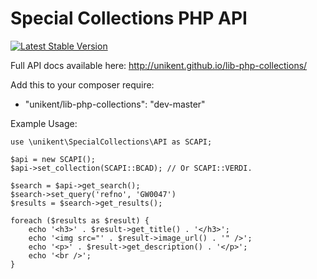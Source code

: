 Special Collections PHP API
=====================

[![Latest Stable Version](https://poser.pugx.org/unikent/lib-php-collections/v/stable.png)](https://packagist.org/packages/unikent/lib-php-collections)

Full API docs available here: http://unikent.github.io/lib-php-collections/

Add this to your composer require:
 * "unikent/lib-php-collections": "dev-master"

Example Usage:
```
use \unikent\SpecialCollections\API as SCAPI;

$api = new SCAPI();
$api->set_collection(SCAPI::BCAD); // Or SCAPI::VERDI.

$search = $api->get_search();
$search->set_query('refno', 'GW0047')
$results = $search->get_results();

foreach ($results as $result) {
    echo '<h3>' . $result->get_title() . '</h3>';
    echo '<img src="' . $result->image_url() . '" />';
    echo '<p>' . $result->get_description() . '</p>';
    echo '<br />';
}
```
